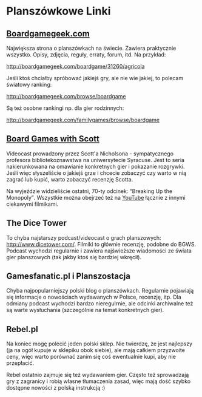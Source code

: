 Planszówkowe Linki
==================

[Boardgamegeek.com](http://boardgamegeek.com)
----------------------

Największa strona o planszówkach na świecie. Zawiera praktycznie wszystko. Opisy, zdjęcia,
reguły, erraty, forum, itd. Na przykład:

<http://boardgamegeek.com/boardgame/31260/agricola>

Jeśli ktoś chciałby spróbować jakiejś gry, ale nie wie jakiej, to polecam światowy ranking:

<http://boardgamegeek.com/browse/boardgame>

Są też osobne rankingi np. dla gier rodzinnych:

<http://boardgamegeek.com/familygames/browse/boardgame>


[Board Games with Scott](http://www.boardgameswithscott.com/)
-----------------------

Videocast prowadzony przez Scott'a Nicholsona - sympatycznego profesora bibliotekoznawstwa 
na uniwersytecie Syracuse. Jest to seria nakierunkowana na omawianie konkretnych gier 
i pokazanie rozgrywki. Jeśli więc słyszeliście o jakiejś grze i chcecie zobaczyć czy warto 
w nią zagrać lub kupić, warto zobaczyć recenzję Scotta.

Na wyjeździe widzieliście ostatni, 70-ty odcinek: <q>Breaking Up the Monopoly</q>. 
Wszystkie można obejrzeć też na [YouTube](http://www.youtube.com/user/snicholson) łącznie
z innymi ciekawymi filmikami.


The Dice Tower
---------------

To chyba najstarszy podcast/videocast o grach planszowych: <http://www.dicetower.com/>. 
Filmiki to głównie recenzję, podobne do BGWS. Podcast wychodzi regularnie i zawiera 
najświeższe wiadomości ze świata gier planszowych (tak jakby ktoś się bardziej wkręcił).

Gamesfanatic.pl i Planszostacja
--------------------------------

Chyba najpopularniejszy polski blog o planszówkach. Regularnie pojawiają się informacje o 
nowościach wydawanych w Polsce, recenzję, itp. Dla odmiany podcast wychodzi bardzo nieregulrnie, 
ale odcinki archiwalne też są warte wysłuchania (szczególnie na temat konkretnych gier).


Rebel.pl
---------

Na koniec mogę polecić jeden polski sklep. Nie twierdzę, że jest najlepszy (ja na ogół kupuje
 w sklepiku obok siebie), ale mają całkiem przyzwoite ceny, więc warto porównać zanim się
coś ewentualnie kupi, aby nie przepłacić. 

Rebel ostatnio zajmuje się też wydawaniem gier. Często też sprowadzają gry z zagranicy i robią
własne tłumaczenia zasad, więc mają dość szybko dostępne nowości z polską instrukcją :)


